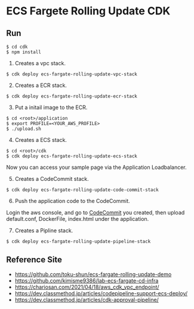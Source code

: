# ECS Fargete Rolling Update CDK

## Run

```
$ cd cdk
$ npm install
```

1. Creates a vpc stack.

```
$ cdk deploy ecs-fargate-rolling-update-vpc-stack
```

2. Creates a ECR stack.

```
$ cdk deploy ecs-fargate-rolling-update-ecr-stack
```

3. Put a initail image to the ECR.

```
$ cd <root>/application
$ export PROFILE=<YOUR_AWS_PROFILE>
$ ./upload.sh
```

4. Creates a ECS stack.

```
$ cd <root>/cdk
$ cdk deploy ecs-fargate-rolling-update-ecs-stack
```

Now you can access your sample page via the Application Loadbalancer.

5. Creates a CodeCommit stack.

```
$ cdk deploy ecs-fargate-rolling-update-code-commit-stack
```

6. Push the application code to the CodeCommit.

Login the aws console, and go to [CodeCommit](https://ap-northeast-1.console.aws.amazon.com/codesuite/codecommit/start?region=ap-northeast-1) you created,
then upload default.conf, DockerFile, index.html under the application.

7. Creates a Pipline stack.

```
$ cdk deploy ecs-fargate-rolling-update-pipeline-stack
```

## Reference Site

- https://github.com/toku-shun/ecs-fargate-rolling-update-demo
- https://github.com/kimisme9386/lab-ecs-fargate-cd-infra
- https://chariosan.com/2021/04/18/aws_cdk_vpc_endpoint/
- https://dev.classmethod.jp/articles/codepipeline-support-ecs-deploy/
- https://dev.classmethod.jp/articles/cdk-approval-pipeline/

